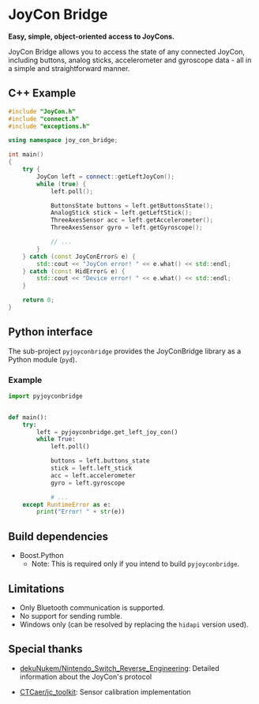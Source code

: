 # JoyCon Bridge

**Easy, simple, object-oriented access to JoyCons.**

JoyCon Bridge allows you to access the state of any connected JoyCon, including buttons, analog sticks, accelerometer and gyroscope data - all in a simple and straightforward manner.


## C++ Example
```cpp
#include "JoyCon.h"
#include "connect.h"
#include "exceptions.h"

using namespace joy_con_bridge;

int main()
{
	try {
		JoyCon left = connect::getLeftJoyCon();
		while (true) {
			left.poll();

			ButtonsState buttons = left.getButtonsState();
			AnalogStick stick = left.getLeftStick();
			ThreeAxesSensor acc = left.getAccelerometer();
			ThreeAxesSensor gyro = left.getGyroscope();

			// ...
		}
	} catch (const JoyConError& e) {
		std::cout << "JoyCon error! " << e.what() << std::endl;
	} catch (const HidError& e) {
		std::cout << "Device error! " << e.what() << std::endl;
	}

	return 0;
}
```


## Python interface

The sub-project `pyjoyconbridge` provides the JoyConBridge library as a Python module (`pyd`).

### Example

```py
import pyjoyconbridge


def main():
    try:
        left = pyjoyconbridge.get_left_joy_con()
        while True:
            left.poll()

            buttons = left.buttons_state
            stick = left.left_stick
            acc = left.accelerometer
            gyro = left.gyroscope

            # ...
    except RuntimeError as e:
        print("Error! " + str(e))
```


## Build dependencies

* Boost.Python
	* Note: This is required only if you intend to build `pyjoyconbridge`.


## Limitations

* Only Bluetooth communication is supported.
* No support for sending rumble.
* Windows only (can be resolved by replacing the `hidapi` version used).


## Special thanks

* [dekuNukem/Nintendo_Switch_Reverse_Engineering](https://github.com/dekuNukem/Nintendo_Switch_Reverse_Engineering):  Detailed information about the JoyCon's protocol

* [CTCaer/jc_toolkit](https://github.com/CTCaer/jc_toolkit): Sensor calibration implementation
